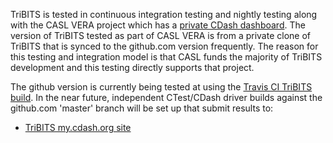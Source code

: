 TriBITS is tested in continuous integration testing and nightly testing along with the CASL VERA project which has a [private CDash dashboard](https://casl-dev.ornl.gov/cdash/index.php?project=VERA&subproject=TriBITS).  The version of TriBITS tested as part of CASL VERA is from a private clone of TriBITS that is synced to the github.com version frequently.  The reason for this testing and integration model is that CASL funds the majority of TriBITS development and this testing directly supports that project.

The github version is currently being tested at using the [Travis CI TriBITS build](https://travis-ci.org/TriBITSPub/TriBITS).  In the near future, independent CTest/CDash driver builds against the github.com 'master' branch will be set up that submit results to:

* [TriBITS my.cdash.org site](http://my.cdash.org/index.php?project=TriBITS)
